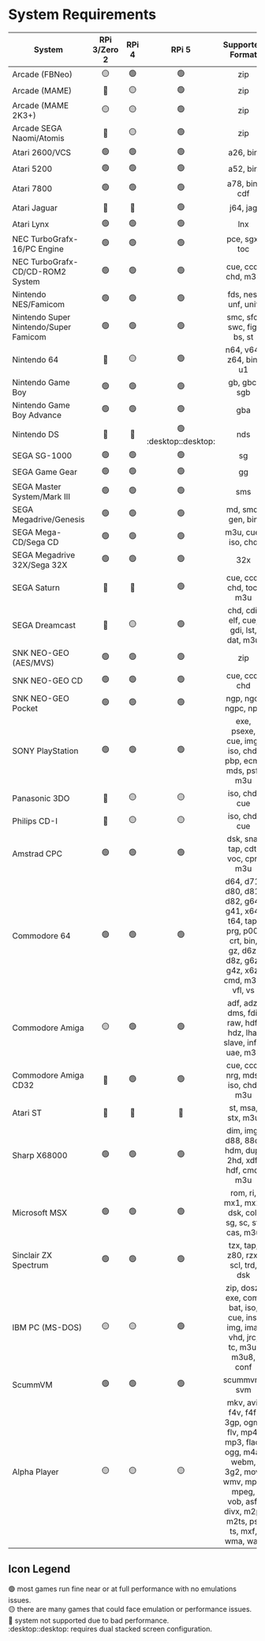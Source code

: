 # System Requirements

| System                                | RPi 3/Zero 2              | RPi 4            | RPi 5                      | Supported Format   |
| ------------------------------------- | :--------------:          | :--------------: | :------------:             | :----------------: |
| Arcade (FBNeo)                        | :yellow_circle:           | :green_circle:   | :green_circle:             | zip |
| Arcade (MAME)                         | :red_circle:              | :yellow_circle:  | :green_circle:             | zip |
| Arcade (MAME 2K3+)                    | :yellow_circle:           | :yellow_circle:  | :green_circle:             | zip |
| Arcade SEGA Naomi/Atomis              | :red_circle:              | :yellow_circle:  | :green_circle:             | zip |
| Atari 2600/VCS                        | :green_circle:            | :green_circle:   | :green_circle:             | a26, bin |
| Atari 5200                            | :green_circle:            | :green_circle:   | :green_circle:             | a52, bin |
| Atari 7800                            | :green_circle:            | :green_circle:   | :green_circle:             | a78, bin, cdf |
| Atari Jaguar                          | :red_circle:              | :red_circle:     | :green_circle:             | j64, jag |
| Atari Lynx                            | :green_circle:            | :green_circle:   | :green_circle:             | lnx |
| NEC TurboGrafx-16/PC Engine           | :green_circle:            | :green_circle:   | :green_circle:             | pce, sgx, toc |
| NEC TurboGrafx-CD/CD-ROM2 System      | :green_circle:            | :green_circle:   | :green_circle:             | cue, ccd, chd, m3u |
| Nintendo NES/Famicom                  | :green_circle:            | :green_circle:   | :green_circle:             | fds, nes, unf, unif |
| Nintendo Super Nintendo/Super Famicom | :green_circle:            | :green_circle:   | :green_circle:             | smc, sfc, swc, fig, bs, st |
| Nintendo 64                           | :red_circle:              | :yellow_circle:  | :green_circle:             | n64, v64, z64, bin, u1 |
| Nintendo Game Boy                     | :green_circle:            | :green_circle:   | :green_circle:             | gb, gbc, sgb |
| Nintendo Game Boy Advance             | :green_circle:            | :green_circle:   | :green_circle:             | gba |
| Nintendo DS                           | :red_circle:              | :red_circle:     | :green_circle: :desktop::desktop:             | nds |
| SEGA SG-1000                          | :green_circle:            | :green_circle:   | :green_circle:             | sg |
| SEGA Game Gear                        | :green_circle:            | :green_circle:   | :green_circle:             | gg |
| SEGA Master System/Mark III           | :green_circle:            | :green_circle:   | :green_circle:             | sms |
| SEGA Megadrive/Genesis                | :green_circle:            | :green_circle:   | :green_circle:             | md, smd, gen, bin |
| SEGA Mega-CD/Sega CD                  | :green_circle:            | :green_circle:   | :green_circle:             | m3u, cue, iso, chd |
| SEGA Megadrive 32X/Sega 32X           | :green_circle:            | :green_circle:   | :green_circle:             | 32x |
| SEGA Saturn                           | :red_circle:              | :red_circle:     | :green_circle:             | cue, ccd, chd, toc, m3u |
| SEGA Dreamcast                        | :red_circle:              | :yellow_circle:  | :green_circle:             | chd, cdi, elf, cue, gdi, lst, dat, m3u |
| SNK NEO-GEO (AES/MVS)                 | :green_circle:            | :green_circle:   | :green_circle:             | zip |
| SNK NEO-GEO CD                        | :green_circle:            | :green_circle:   | :green_circle:             | cue, ccd, chd |
| SNK NEO-GEO Pocket                    | :green_circle:            | :green_circle:   | :green_circle:             | ngp, ngc, ngpc, npc |
| SONY PlayStation                      | :green_circle:            | :green_circle:   | :green_circle:             | exe, psexe, cue, img, iso, chd, pbp, ecm, mds, psf, m3u |
| Panasonic 3DO                         | :red_circle:              | :yellow_circle:  | :yellow_circle:            | iso, chd, cue |
| Philips CD-I                          | :red_circle:              | :yellow_circle:  | :yellow_circle:            | iso, chd, cue |
| Amstrad CPC                           | :green_circle:            | :green_circle:   | :green_circle:             | dsk, sna, tap, cdt, voc, cpr, m3u |
| Commodore 64                          | :green_circle:            | :green_circle:   | :green_circle:             | d64, d71, d80, d81, d82, g64, g41, x64, t64, tap, prg, p00, crt, bin, gz, d6z, d8z, g6z, g4z, x6z, cmd, m3u, vfl, vs |
| Commodore Amiga                       | :yellow_circle:           | :green_circle:  | :green_circle:              | adf, adz, dms, fdi, raw, hdf, hdz, lha, slave, info, uae, m3u |
| Commodore Amiga CD32                  | :red_circle:              | :green_circle:   | :green_circle:             | cue, ccd, nrg, mds, iso, chd, m3u |
| Atari ST                              | :red_circle:              | :red_circle:     | :red_circle:               | st, msa, stx, m3u |
| Sharp X68000                          | :green_circle:            | :green_circle:   | :green_circle:             | dim, img, d88, 88d, hdm, dup, 2hd, xdf, hdf, cmd, m3u |
| Microsoft MSX                         | :green_circle:            | :green_circle:   | :green_circle:             | rom, ri, mx1, mx2, dsk, col, sg, sc, sf, cas, m3u |
| Sinclair ZX Spectrum                  | :green_circle:            | :green_circle:   | :green_circle:             | tzx, tap, z80, rzx, scl, trd, dsk |
| IBM PC (MS-DOS)                       | :yellow_circle:           | :yellow_circle:  | :green_circle:             | zip, dosz, exe, com, bat, iso, cue, ins, img, ima, vhd, jrc, tc, m3u, m3u8, conf |
| ScummVM                               | :green_circle:            | :green_circle:   | :green_circle:             | scummvm, svm |
| Alpha Player                          | :yellow_circle:           | :yellow_circle:  | :yellow_circle:            | mkv, avi, f4v, f4f, 3gp, ogm, flv, mp4, mp3, flac, ogg, m4a, webm, 3g2, mov, wmv, mpg, mpeg, vob, asf, divx, m2p, m2ts, ps, ts, mxf, wma, wav |

## Icon Legend
:green_circle: most games run fine near or at full performance with no emulations issues.</br>
:yellow_circle: there are many games that could face emulation or performance issues.</br>
:red_circle: system not supported due to bad performance.</br>
:desktop::desktop: requires dual stacked screen configuration.</br>